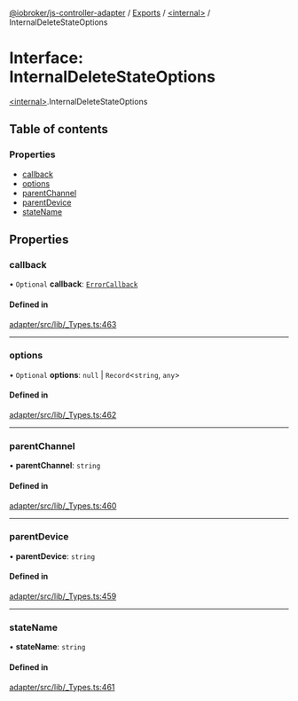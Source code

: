 [@iobroker/js-controller-adapter](../README.md) / [Exports](../modules.md) / [\<internal\>](../modules/internal_.md) / InternalDeleteStateOptions

# Interface: InternalDeleteStateOptions

[\<internal\>](../modules/internal_.md).InternalDeleteStateOptions

## Table of contents

### Properties

- [callback](internal_.InternalDeleteStateOptions.md#callback)
- [options](internal_.InternalDeleteStateOptions.md#options)
- [parentChannel](internal_.InternalDeleteStateOptions.md#parentchannel)
- [parentDevice](internal_.InternalDeleteStateOptions.md#parentdevice)
- [stateName](internal_.InternalDeleteStateOptions.md#statename)

## Properties

### callback

• `Optional` **callback**: [`ErrorCallback`](../modules/internal_.md#errorcallback)

#### Defined in

[adapter/src/lib/_Types.ts:463](https://github.com/ioBroker/ioBroker.js-controller/blob/2e8a4aa0/packages/adapter/src/lib/_Types.ts#L463)

___

### options

• `Optional` **options**: ``null`` \| `Record`\<`string`, `any`\>

#### Defined in

[adapter/src/lib/_Types.ts:462](https://github.com/ioBroker/ioBroker.js-controller/blob/2e8a4aa0/packages/adapter/src/lib/_Types.ts#L462)

___

### parentChannel

• **parentChannel**: `string`

#### Defined in

[adapter/src/lib/_Types.ts:460](https://github.com/ioBroker/ioBroker.js-controller/blob/2e8a4aa0/packages/adapter/src/lib/_Types.ts#L460)

___

### parentDevice

• **parentDevice**: `string`

#### Defined in

[adapter/src/lib/_Types.ts:459](https://github.com/ioBroker/ioBroker.js-controller/blob/2e8a4aa0/packages/adapter/src/lib/_Types.ts#L459)

___

### stateName

• **stateName**: `string`

#### Defined in

[adapter/src/lib/_Types.ts:461](https://github.com/ioBroker/ioBroker.js-controller/blob/2e8a4aa0/packages/adapter/src/lib/_Types.ts#L461)
